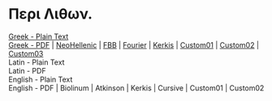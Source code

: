 # Περι Λιθων.

[Greek - Plain Text](full-text-greek.md)  
[Greek - PDF](https://cdn.solaranamnesis.com/theophrastus/onstones/theophrastus_on_stones_greek.pdf) | [NeoHellenic](https://cdn.solaranamnesis.com/theophrastus/onstones/theophrastus_on_stones_greek_neohellenic.pdf) | [FBB](https://cdn.solaranamnesis.com/theophrastus/onstones/theophrastus_on_stones_greek_fbb.pdf) | [Fourier](https://cdn.solaranamnesis.com/theophrastus/onstones/theophrastus_on_stones_greek_fourier.pdf) | [Kerkis](https://cdn.solaranamnesis.com/theophrastus/onstones/theophrastus_on_stones_greek_kerkis.pdf) | [Custom01](https://cdn.solaranamnesis.com/theophrastus/onstones/theophrastus_on_stones_greek_custom01.pdf) | [Custom02](https://cdn.solaranamnesis.com/theophrastus/onstones/theophrastus_on_stones_greek_custom02.pdf) | [Custom03](https://cdn.solaranamnesis.com/theophrastus/onstones/theophrastus_on_stones_greek_custom03.pdf)  
Latin - Plain Text  
Latin - PDF  
English - Plain Text  
English - PDF | Biolinum | Atkinson | Kerkis | Cursive | Custom01 | Custom02  
